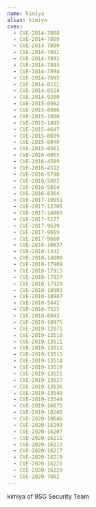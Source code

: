 ```yaml
---
name: kimiya
alias: kimiya
cves:
  - CVE-2014-7888
  - CVE-2014-7889
  - CVE-2014-7890
  - CVE-2014-7891
  - CVE-2014-7892
  - CVE-2014-7893
  - CVE-2014-7894
  - CVE-2014-7895
  - CVE-2014-8511
  - CVE-2014-8514
  - CVE-2014-9200
  - CVE-2015-0982
  - CVE-2015-0986
  - CVE-2015-1000
  - CVE-2015-1495
  - CVE-2015-4647
  - CVE-2015-8039
  - CVE-2015-8040
  - CVE-2015-8561
  - CVE-2016-0855
  - CVE-2016-4509
  - CVE-2016-4512
  - CVE-2016-5798
  - CVE-2016-5802
  - CVE-2016-5814
  - CVE-2016-8364
  - CVE-2017-10951
  - CVE-2017-12705
  - CVE-2017-14803
  - CVE-2017-5177
  - CVE-2017-9639
  - CVE-2017-9659
  - CVE-2017-9660
  - CVE-2018-10637
  - CVE-2018-1342
  - CVE-2018-14800
  - CVE-2018-17909
  - CVE-2018-17913
  - CVE-2018-17927
  - CVE-2018-17929
  - CVE-2018-18983
  - CVE-2018-18987
  - CVE-2018-5442
  - CVE-2018-7525
  - CVE-2018-8843
  - CVE-2019-10975
  - CVE-2019-12871
  - CVE-2019-13510
  - CVE-2019-13511
  - CVE-2019-13512
  - CVE-2019-13513
  - CVE-2019-13514
  - CVE-2019-13519
  - CVE-2019-13521
  - CVE-2019-13527
  - CVE-2019-13536
  - CVE-2019-13540
  - CVE-2019-13544
  - CVE-2019-16675
  - CVE-2019-18240
  - CVE-2020-10646
  - CVE-2020-16199
  - CVE-2020-16207
  - CVE-2020-16211
  - CVE-2020-16213
  - CVE-2020-16217
  - CVE-2020-16219
  - CVE-2020-16221
  - CVE-2020-16229
  - CVE-2020-7002
---
```

kimiya of 9SG Security Team
